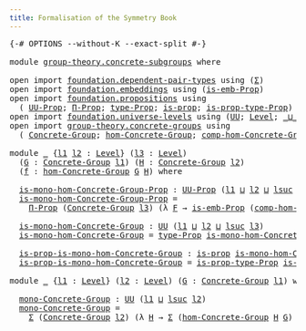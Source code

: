```yaml
---
title: Formalisation of the Symmetry Book
---
```


<pre class="Agda"><a id="60" class="Symbol">{-#</a> <a id="64" class="Keyword">OPTIONS</a> <a id="72" class="Pragma">--without-K</a> <a id="84" class="Pragma">--exact-split</a> <a id="98" class="Symbol">#-}</a>

<a id="103" class="Keyword">module</a> <a id="110" href="group-theory.concrete-subgroups.html" class="Module">group-theory.concrete-subgroups</a> <a id="142" class="Keyword">where</a>

<a id="149" class="Keyword">open</a> <a id="154" class="Keyword">import</a> <a id="161" href="foundation.dependent-pair-types.html" class="Module">foundation.dependent-pair-types</a> <a id="193" class="Keyword">using</a> <a id="199" class="Symbol">(</a><a id="200" href="foundation-core.dependent-pair-types.html#502" class="Record">Σ</a><a id="201" class="Symbol">)</a>
<a id="203" class="Keyword">open</a> <a id="208" class="Keyword">import</a> <a id="215" href="foundation.embeddings.html" class="Module">foundation.embeddings</a> <a id="237" class="Keyword">using</a> <a id="243" class="Symbol">(</a><a id="244" href="foundation.embeddings.html#1693" class="Function">is-emb-Prop</a><a id="255" class="Symbol">)</a>
<a id="257" class="Keyword">open</a> <a id="262" class="Keyword">import</a> <a id="269" href="foundation.propositions.html" class="Module">foundation.propositions</a> <a id="293" class="Keyword">using</a>
  <a id="301" class="Symbol">(</a> <a id="303" href="foundation-core.propositions.html#1380" class="Function">UU-Prop</a><a id="310" class="Symbol">;</a> <a id="312" href="foundation-core.propositions.html#6683" class="Function">Π-Prop</a><a id="318" class="Symbol">;</a> <a id="320" href="foundation-core.propositions.html#1482" class="Function">type-Prop</a><a id="329" class="Symbol">;</a> <a id="331" href="foundation-core.propositions.html#1295" class="Function">is-prop</a><a id="338" class="Symbol">;</a> <a id="340" href="foundation-core.propositions.html#1549" class="Function">is-prop-type-Prop</a><a id="357" class="Symbol">)</a>
<a id="359" class="Keyword">open</a> <a id="364" class="Keyword">import</a> <a id="371" href="foundation.universe-levels.html" class="Module">foundation.universe-levels</a> <a id="398" class="Keyword">using</a> <a id="404" class="Symbol">(</a><a id="405" href="foundation-core.universe-levels.html#222" class="Primitive">UU</a><a id="407" class="Symbol">;</a> <a id="409" href="Agda.Primitive.html#597" class="Postulate">Level</a><a id="414" class="Symbol">;</a> <a id="416" href="Agda.Primitive.html#810" class="Primitive Operator">_⊔_</a><a id="419" class="Symbol">;</a> <a id="421" href="Agda.Primitive.html#780" class="Primitive">lsuc</a><a id="425" class="Symbol">)</a>
<a id="427" class="Keyword">open</a> <a id="432" class="Keyword">import</a> <a id="439" href="group-theory.concrete-groups.html" class="Module">group-theory.concrete-groups</a> <a id="468" class="Keyword">using</a>
  <a id="476" class="Symbol">(</a> <a id="478" href="group-theory.concrete-groups.html#2031" class="Function">Concrete-Group</a><a id="492" class="Symbol">;</a> <a id="494" href="group-theory.concrete-groups.html#7037" class="Function">hom-Concrete-Group</a><a id="512" class="Symbol">;</a> <a id="514" href="group-theory.concrete-groups.html#10612" class="Function">comp-hom-Concrete-Group</a><a id="537" class="Symbol">)</a>

<a id="540" class="Keyword">module</a> <a id="547" href="group-theory.concrete-subgroups.html#547" class="Module">_</a> <a id="549" class="Symbol">{</a><a id="550" href="group-theory.concrete-subgroups.html#550" class="Bound">l1</a> <a id="553" href="group-theory.concrete-subgroups.html#553" class="Bound">l2</a> <a id="556" class="Symbol">:</a> <a id="558" href="Agda.Primitive.html#597" class="Postulate">Level</a><a id="563" class="Symbol">}</a> <a id="565" class="Symbol">(</a><a id="566" href="group-theory.concrete-subgroups.html#566" class="Bound">l3</a> <a id="569" class="Symbol">:</a> <a id="571" href="Agda.Primitive.html#597" class="Postulate">Level</a><a id="576" class="Symbol">)</a>
  <a id="580" class="Symbol">(</a><a id="581" href="group-theory.concrete-subgroups.html#581" class="Bound">G</a> <a id="583" class="Symbol">:</a> <a id="585" href="group-theory.concrete-groups.html#2031" class="Function">Concrete-Group</a> <a id="600" href="group-theory.concrete-subgroups.html#550" class="Bound">l1</a><a id="602" class="Symbol">)</a> <a id="604" class="Symbol">(</a><a id="605" href="group-theory.concrete-subgroups.html#605" class="Bound">H</a> <a id="607" class="Symbol">:</a> <a id="609" href="group-theory.concrete-groups.html#2031" class="Function">Concrete-Group</a> <a id="624" href="group-theory.concrete-subgroups.html#553" class="Bound">l2</a><a id="626" class="Symbol">)</a>
  <a id="630" class="Symbol">(</a><a id="631" href="group-theory.concrete-subgroups.html#631" class="Bound">f</a> <a id="633" class="Symbol">:</a> <a id="635" href="group-theory.concrete-groups.html#7037" class="Function">hom-Concrete-Group</a> <a id="654" href="group-theory.concrete-subgroups.html#581" class="Bound">G</a> <a id="656" href="group-theory.concrete-subgroups.html#605" class="Bound">H</a><a id="657" class="Symbol">)</a> <a id="659" class="Keyword">where</a>

  <a id="668" href="group-theory.concrete-subgroups.html#668" class="Function">is-mono-hom-Concrete-Group-Prop</a> <a id="700" class="Symbol">:</a> <a id="702" href="foundation-core.propositions.html#1380" class="Function">UU-Prop</a> <a id="710" class="Symbol">(</a><a id="711" href="group-theory.concrete-subgroups.html#550" class="Bound">l1</a> <a id="714" href="Agda.Primitive.html#810" class="Primitive Operator">⊔</a> <a id="716" href="group-theory.concrete-subgroups.html#553" class="Bound">l2</a> <a id="719" href="Agda.Primitive.html#810" class="Primitive Operator">⊔</a> <a id="721" href="Agda.Primitive.html#780" class="Primitive">lsuc</a> <a id="726" href="group-theory.concrete-subgroups.html#566" class="Bound">l3</a><a id="728" class="Symbol">)</a>
  <a id="732" href="group-theory.concrete-subgroups.html#668" class="Function">is-mono-hom-Concrete-Group-Prop</a> <a id="764" class="Symbol">=</a>
    <a id="770" href="foundation-core.propositions.html#6683" class="Function">Π-Prop</a> <a id="777" class="Symbol">(</a><a id="778" href="group-theory.concrete-groups.html#2031" class="Function">Concrete-Group</a> <a id="793" href="group-theory.concrete-subgroups.html#566" class="Bound">l3</a><a id="795" class="Symbol">)</a> <a id="797" class="Symbol">(λ</a> <a id="800" href="group-theory.concrete-subgroups.html#800" class="Bound">F</a> <a id="802" class="Symbol">→</a> <a id="804" href="foundation.embeddings.html#1693" class="Function">is-emb-Prop</a> <a id="816" class="Symbol">(</a><a id="817" href="group-theory.concrete-groups.html#10612" class="Function">comp-hom-Concrete-Group</a> <a id="841" href="group-theory.concrete-subgroups.html#800" class="Bound">F</a> <a id="843" href="group-theory.concrete-subgroups.html#581" class="Bound">G</a> <a id="845" href="group-theory.concrete-subgroups.html#605" class="Bound">H</a> <a id="847" href="group-theory.concrete-subgroups.html#631" class="Bound">f</a><a id="848" class="Symbol">))</a>

  <a id="854" href="group-theory.concrete-subgroups.html#854" class="Function">is-mono-hom-Concrete-Group</a> <a id="881" class="Symbol">:</a> <a id="883" href="foundation-core.universe-levels.html#222" class="Primitive">UU</a> <a id="886" class="Symbol">(</a><a id="887" href="group-theory.concrete-subgroups.html#550" class="Bound">l1</a> <a id="890" href="Agda.Primitive.html#810" class="Primitive Operator">⊔</a> <a id="892" href="group-theory.concrete-subgroups.html#553" class="Bound">l2</a> <a id="895" href="Agda.Primitive.html#810" class="Primitive Operator">⊔</a> <a id="897" href="Agda.Primitive.html#780" class="Primitive">lsuc</a> <a id="902" href="group-theory.concrete-subgroups.html#566" class="Bound">l3</a><a id="904" class="Symbol">)</a>
  <a id="908" href="group-theory.concrete-subgroups.html#854" class="Function">is-mono-hom-Concrete-Group</a> <a id="935" class="Symbol">=</a> <a id="937" href="foundation-core.propositions.html#1482" class="Function">type-Prop</a> <a id="947" href="group-theory.concrete-subgroups.html#668" class="Function">is-mono-hom-Concrete-Group-Prop</a>

  <a id="982" href="group-theory.concrete-subgroups.html#982" class="Function">is-prop-is-mono-hom-Concrete-Group</a> <a id="1017" class="Symbol">:</a> <a id="1019" href="foundation-core.propositions.html#1295" class="Function">is-prop</a> <a id="1027" href="group-theory.concrete-subgroups.html#854" class="Function">is-mono-hom-Concrete-Group</a>
  <a id="1056" href="group-theory.concrete-subgroups.html#982" class="Function">is-prop-is-mono-hom-Concrete-Group</a> <a id="1091" class="Symbol">=</a> <a id="1093" href="foundation-core.propositions.html#1549" class="Function">is-prop-type-Prop</a> <a id="1111" href="group-theory.concrete-subgroups.html#668" class="Function">is-mono-hom-Concrete-Group-Prop</a>

<a id="1144" class="Keyword">module</a> <a id="1151" href="group-theory.concrete-subgroups.html#1151" class="Module">_</a> <a id="1153" class="Symbol">{</a><a id="1154" href="group-theory.concrete-subgroups.html#1154" class="Bound">l1</a> <a id="1157" class="Symbol">:</a> <a id="1159" href="Agda.Primitive.html#597" class="Postulate">Level</a><a id="1164" class="Symbol">}</a> <a id="1166" class="Symbol">(</a><a id="1167" href="group-theory.concrete-subgroups.html#1167" class="Bound">l2</a> <a id="1170" class="Symbol">:</a> <a id="1172" href="Agda.Primitive.html#597" class="Postulate">Level</a><a id="1177" class="Symbol">)</a> <a id="1179" class="Symbol">(</a><a id="1180" href="group-theory.concrete-subgroups.html#1180" class="Bound">G</a> <a id="1182" class="Symbol">:</a> <a id="1184" href="group-theory.concrete-groups.html#2031" class="Function">Concrete-Group</a> <a id="1199" href="group-theory.concrete-subgroups.html#1154" class="Bound">l1</a><a id="1201" class="Symbol">)</a> <a id="1203" class="Keyword">where</a>

  <a id="1212" href="group-theory.concrete-subgroups.html#1212" class="Function">mono-Concrete-Group</a> <a id="1232" class="Symbol">:</a> <a id="1234" href="foundation-core.universe-levels.html#222" class="Primitive">UU</a> <a id="1237" class="Symbol">(</a><a id="1238" href="group-theory.concrete-subgroups.html#1154" class="Bound">l1</a> <a id="1241" href="Agda.Primitive.html#810" class="Primitive Operator">⊔</a> <a id="1243" href="Agda.Primitive.html#780" class="Primitive">lsuc</a> <a id="1248" href="group-theory.concrete-subgroups.html#1167" class="Bound">l2</a><a id="1250" class="Symbol">)</a>
  <a id="1254" href="group-theory.concrete-subgroups.html#1212" class="Function">mono-Concrete-Group</a> <a id="1274" class="Symbol">=</a>
    <a id="1280" href="foundation-core.dependent-pair-types.html#502" class="Record">Σ</a> <a id="1282" class="Symbol">(</a><a id="1283" href="group-theory.concrete-groups.html#2031" class="Function">Concrete-Group</a> <a id="1298" href="group-theory.concrete-subgroups.html#1167" class="Bound">l2</a><a id="1300" class="Symbol">)</a> <a id="1302" class="Symbol">(λ</a> <a id="1305" href="group-theory.concrete-subgroups.html#1305" class="Bound">H</a> <a id="1307" class="Symbol">→</a> <a id="1309" href="foundation-core.dependent-pair-types.html#502" class="Record">Σ</a> <a id="1311" class="Symbol">(</a><a id="1312" href="group-theory.concrete-groups.html#7037" class="Function">hom-Concrete-Group</a> <a id="1331" href="group-theory.concrete-subgroups.html#1305" class="Bound">H</a> <a id="1333" href="group-theory.concrete-subgroups.html#1180" class="Bound">G</a><a id="1334" class="Symbol">)</a> <a id="1336" class="Symbol">λ</a> <a id="1338" href="group-theory.concrete-subgroups.html#1338" class="Bound">f</a> <a id="1340" class="Symbol">→</a> <a id="1342" href="group-theory.concrete-subgroups.html#854" class="Function">is-mono-hom-Concrete-Group</a> <a id="1369" href="group-theory.concrete-subgroups.html#1167" class="Bound">l2</a> <a id="1372" href="group-theory.concrete-subgroups.html#1305" class="Bound">H</a> <a id="1374" href="group-theory.concrete-subgroups.html#1180" class="Bound">G</a> <a id="1376" href="group-theory.concrete-subgroups.html#1338" class="Bound">f</a><a id="1377" class="Symbol">)</a>
</pre>